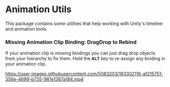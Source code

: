 # Animation Utils

This package contains some utilities that help working with Unity's timeline and animation tools.

### Missing Animation Clip Binding: DragDrop to Rebind
If your animation clip is missing bindings you can just drag drop objects from your hierarchy to fix them. Hold the <kbd>**ALT**</kbd> key to re-assign any binding in your animation clip.

https://user-images.githubusercontent.com/5083203/183302116-af215751-356e-4699-b735-981e1367a184.mp4


